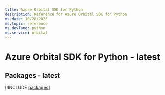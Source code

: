 ```yaml
---
title: Azure Orbital SDK for Python
description: Reference for Azure Orbital SDK for Python
ms.date: 10/28/2025
ms.topic: reference
ms.devlang: python
ms.service: orbital
---
```

# Azure Orbital SDK for Python - latest
## Packages - latest
[!INCLUDE [packages](orbital-index.md)]